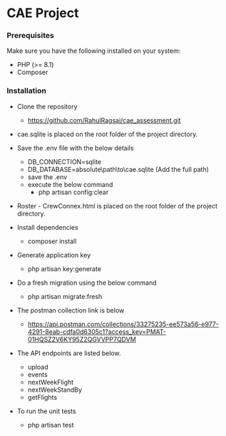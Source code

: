 # CAE Project

### Prerequisites

Make sure you have the following installed on your system:

- PHP (>= 8.1)
- Composer

### Installation
- Clone the repository
    - https://github.com/RahulRagsai/cae_assessment.git

- cae.sqlite is placed on the root folder of the project directory.

- Save the .env file with the below details 
    - DB_CONNECTION=sqlite
    - DB_DATABASE=absolute\path\to\cae.sqlite (Add the full path)
    - save the .env 
    - execute the below command
        - php artisan config:clear

- Roster - CrewConnex.html is placed on the root folder of the project directory.

- Install dependencies
    - composer install

- Generate application key
    - php artisan key:generate

- Do a fresh migration using the below command
    - php artisan migrate:fresh

- The postman collection link is below
    - https://api.postman.com/collections/33275235-ee573a56-e977-4291-8eab-cdfa0d6305c1?access_key=PMAT-01HQSZ2V6KY95Z2QGVVPP7QDVM

- The API endpoints are listed below.
    - upload
    - events
    - nextWeekFlight
    - nextWeekStandBy
    - getFlights

- To run the unit tests
    - php artisan test